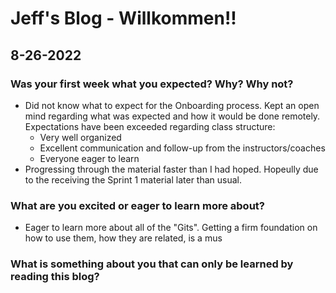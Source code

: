 # Jeff's Blog - Willkommen!! #

## 8-26-2022 ##

### Was your first week what you expected? Why? Why not? ###
- Did not know what to expect for the Onboarding process. Kept an open mind regarding what was expected and how it would be done remotely. Expectations have been exceeded regarding class structure:
  - Very well organized
  - Excellent communication and follow-up from the instructors/coaches
  - Everyone eager to learn
- Progressing through the material faster than I had hoped. Hopeully due to the receiving the Sprint 1 material later than usual.


### What are you excited or eager to learn more about? ###
- Eager to learn more about all of the "Gits". Getting a firm foundation on how to use them, how they are related, is a mus



### What is something about you that can only be learned by reading this blog? ###


